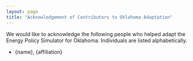 ```yaml
---
layout: page
title: "Acknowledgement of Contributors to Oklahoma Adaptation"
---
```


We would like to acknowledge the following people who helped adapt the Energy Policy Simulator for Oklahoma.  Individuals are listed alphabetically.

* {name}, {affiliation}


